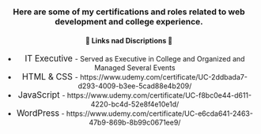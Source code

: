 <header>
  <h3>Here are some of my certifications and roles related to web development and college experience.</h3>

  <h4>🔗 Links nad Discriptions 📌</h4>
  <ul>
    <li> <big>IT Executive </big> - Served as Executive in College and Organized and Managed Several Events  <br> </li>
    <li> <big>HTML & CSS </big> - https://www.udemy.com/certificate/UC-2ddbada7-d293-4009-b3ee-5cad88e4b209/  <br>   </li>
    <li>  <big>JavaScript </big> - https://www.udemy.com/certificate/UC-f8bc0e44-d611-4220-bc4d-52e8f4e10e1d/</li>
    <li><big>WordPress</big> - https://www.udemy.com/certificate/UC-e6cda641-2463-47b9-869b-8b99c0671ee9/</li>
  </ul>



</header>
